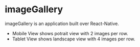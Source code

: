 # imageGallery
imageGallery is an application built over React-Native. 
 * Mobile View shows potrait view with 2 images per row.
 * Tablet View shows landscape view with 4 images per row.
